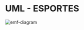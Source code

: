 # UML - ESPORTES
![emf-diagram](https://user-images.githubusercontent.com/113953361/211383619-8e704c17-363f-4410-b659-a73b1c6ec492.png)
